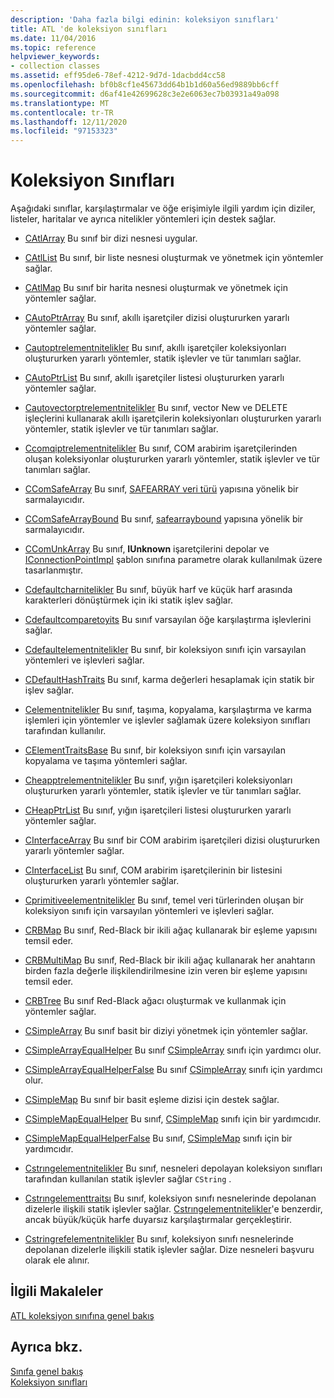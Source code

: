 ```yaml
---
description: 'Daha fazla bilgi edinin: koleksiyon sınıfları'
title: ATL 'de koleksiyon sınıfları
ms.date: 11/04/2016
ms.topic: reference
helpviewer_keywords:
- collection classes
ms.assetid: eff95de6-78ef-4212-9d7d-1dacbdd4cc58
ms.openlocfilehash: bf0b8cf1e45673dd64b1b1d60a56ed9889bb6cff
ms.sourcegitcommit: d6af41e42699628c3e2e6063ec7b03931a49a098
ms.translationtype: MT
ms.contentlocale: tr-TR
ms.lasthandoff: 12/11/2020
ms.locfileid: "97153323"
---
```

# <a name="collection-classes"></a>Koleksiyon Sınıfları

Aşağıdaki sınıflar, karşılaştırmalar ve öğe erişimiyle ilgili yardım için diziler, listeler, haritalar ve ayrıca nitelikler yöntemleri için destek sağlar.

- [CAtlArray](../atl/reference/catlarray-class.md) Bu sınıf bir dizi nesnesi uygular.

- [CAtlList](../atl/reference/catllist-class.md) Bu sınıf, bir liste nesnesi oluşturmak ve yönetmek için yöntemler sağlar.

- [CAtlMap](../atl/reference/catlmap-class.md) Bu sınıf bir harita nesnesi oluşturmak ve yönetmek için yöntemler sağlar.

- [CAutoPtrArray](../atl/reference/cautoptrarray-class.md) Bu sınıf, akıllı işaretçiler dizisi oluştururken yararlı yöntemler sağlar.

- [Cautoptrelementnitelikler](../atl/reference/cautoptrelementtraits-class.md) Bu sınıf, akıllı işaretçiler koleksiyonları oluştururken yararlı yöntemler, statik işlevler ve tür tanımları sağlar.

- [CAutoPtrList](../atl/reference/cautoptrlist-class.md) Bu sınıf, akıllı işaretçiler listesi oluştururken yararlı yöntemler sağlar.

- [Cautovectorptrelementnitelikler](../atl/reference/cautovectorptrelementtraits-class.md) Bu sınıf, vector New ve DELETE işleçlerini kullanarak akıllı işaretçilerin koleksiyonları oluştururken yararlı yöntemler, statik işlevler ve tür tanımları sağlar.

- [Ccomqiptrelementnitelikler](../atl/reference/ccomqiptrelementtraits-class.md) Bu sınıf, COM arabirim işaretçilerinden oluşan koleksiyonlar oluştururken yararlı yöntemler, statik işlevler ve tür tanımları sağlar.

- [CComSafeArray](../atl/reference/ccomsafearray-class.md) Bu sınıf, [SAFEARRAY veri türü](/windows/win32/api/oaidl/ns-oaidl-safearray) yapısına yönelik bir sarmalayıcıdır.

- [CComSafeArrayBound](../atl/reference/ccomsafearraybound-class.md) Bu sınıf, [safearraybound](/windows/win32/api/oaidl/ns-oaidl-safearraybound) yapısına yönelik bir sarmalayıcıdır.

- [CComUnkArray](../atl/reference/ccomunkarray-class.md) Bu sınıf, **IUnknown** işaretçilerini depolar ve [IConnectionPointImpl](../atl/reference/iconnectionpointimpl-class.md) şablon sınıfına parametre olarak kullanılmak üzere tasarlanmıştır.

- [Cdefaultcharnitelikler](../atl/reference/cdefaultchartraits-class.md) Bu sınıf, büyük harf ve küçük harf arasında karakterleri dönüştürmek için iki statik işlev sağlar.

- [Cdefaultcomparetoyits](../atl/reference/cdefaultcomparetraits-class.md) Bu sınıf varsayılan öğe karşılaştırma işlevlerini sağlar.

- [Cdefaultelementnitelikler](../atl/reference/cdefaultelementtraits-class.md) Bu sınıf, bir koleksiyon sınıfı için varsayılan yöntemleri ve işlevleri sağlar.

- [CDefaultHashTraits](../atl/reference/cdefaulthashtraits-class.md) Bu sınıf, karma değerleri hesaplamak için statik bir işlev sağlar.

- [Celementnitelikler](../atl/reference/celementtraits-class.md) Bu sınıf, taşıma, kopyalama, karşılaştırma ve karma işlemleri için yöntemler ve işlevler sağlamak üzere koleksiyon sınıfları tarafından kullanılır.

- [CElementTraitsBase](../atl/reference/celementtraitsbase-class.md) Bu sınıf, bir koleksiyon sınıfı için varsayılan kopyalama ve taşıma yöntemleri sağlar.

- [Cheapptrelementnitelikler](../atl/reference/cheapptrelementtraits-class.md) Bu sınıf, yığın işaretçileri koleksiyonları oluştururken yararlı yöntemler, statik işlevler ve tür tanımları sağlar.

- [CHeapPtrList](../atl/reference/cheapptrlist-class.md) Bu sınıf, yığın işaretçileri listesi oluştururken yararlı yöntemler sağlar.

- [CInterfaceArray](../atl/reference/cinterfacearray-class.md) Bu sınıf bir COM arabirim işaretçileri dizisi oluştururken yararlı yöntemler sağlar.

- [CInterfaceList](../atl/reference/cinterfacelist-class.md) Bu sınıf, COM arabirim işaretçilerinin bir listesini oluştururken yararlı yöntemler sağlar.

- [Cprimitiveelementnitelikler](../atl/reference/cprimitiveelementtraits-class.md) Bu sınıf, temel veri türlerinden oluşan bir koleksiyon sınıfı için varsayılan yöntemleri ve işlevleri sağlar.

- [CRBMap](../atl/reference/crbmap-class.md) Bu sınıf, Red-Black bir ikili ağaç kullanarak bir eşleme yapısını temsil eder.

- [CRBMultiMap](../atl/reference/crbmultimap-class.md) Bu sınıf, Red-Black bir ikili ağaç kullanarak her anahtarın birden fazla değerle ilişkilendirilmesine izin veren bir eşleme yapısını temsil eder.

- [CRBTree](../atl/reference/crbtree-class.md) Bu sınıf Red-Black ağacı oluşturmak ve kullanmak için yöntemler sağlar.

- [CSimpleArray](../atl/reference/csimplearray-class.md) Bu sınıf basit bir diziyi yönetmek için yöntemler sağlar.

- [CSimpleArrayEqualHelper](../atl/reference/csimplearrayequalhelper-class.md) Bu sınıf [CSimpleArray](../atl/reference/csimplearray-class.md) sınıfı için yardımcı olur.

- [CSimpleArrayEqualHelperFalse](../atl/reference/csimplearrayequalhelperfalse-class.md) Bu sınıf [CSimpleArray](../atl/reference/csimplearray-class.md) sınıfı için yardımcı olur.

- [CSimpleMap](../atl/reference/csimplemap-class.md) Bu sınıf bir basit eşleme dizisi için destek sağlar.

- [CSimpleMapEqualHelper](../atl/reference/csimplemapequalhelper-class.md) Bu sınıf, [CSimpleMap](../atl/reference/csimplemap-class.md) sınıfı için bir yardımcıdır.

- [CSimpleMapEqualHelperFalse](../atl/reference/csimplemapequalhelperfalse-class.md) Bu sınıf, [CSimpleMap](../atl/reference/csimplemap-class.md) sınıfı için bir yardımcıdır.

- [Cstrıngelementnitelikler](../atl/reference/cstringelementtraits-class.md) Bu sınıf, nesneleri depolayan koleksiyon sınıfları tarafından kullanılan statik işlevler sağlar `CString` .

- [Cstrıngelementtraitsı](../atl/reference/cstringelementtraitsi-class.md) Bu sınıf, koleksiyon sınıfı nesnelerinde depolanan dizelerle ilişkili statik işlevler sağlar. [Cstrıngelementnitelikler](../atl/reference/cstringelementtraits-class.md)'e benzerdir, ancak büyük/küçük harfe duyarsız karşılaştırmalar gerçekleştirir.

- [Cstringrefelementnitelikler](../atl/reference/cstringrefelementtraits-class.md) Bu sınıf, koleksiyon sınıfı nesnelerinde depolanan dizelerle ilişkili statik işlevler sağlar. Dize nesneleri başvuru olarak ele alınır.

## <a name="related-articles"></a>İlgili Makaleler

[ATL koleksiyon sınıfına genel bakış](../atl/atl-collection-classes.md)

## <a name="see-also"></a>Ayrıca bkz.

[Sınıfa genel bakış](../atl/atl-class-overview.md)<br/>
[Koleksiyon sınıfları](../atl/atl-collection-classes.md)
